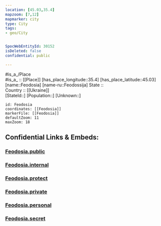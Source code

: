 ```yaml
---
location: [45.03,35.4] 
mapzoom: [7,12] 
mapmarker: city 
type: City
tags:
- geo/City


SpocWebEntityId: 30152
isDeleted: false
confidential: public

---
```

#is_a_/Place  
#is_a_ :: [[Place]] 
[has_place_longitude::35.4] 
[has_place_latitude::45.03] 
[name::Feodosia] 
[name-ru::Feodossija] 
State ::  
Country :: [[Ukraine]]  
[StateId::] 
[Population::] 
[Unknown::] 


```leaflet
id: Feodosia
coordinates: [[Feodosia]] 
markerFile: [[Feodosia]] 
defaultZoom: 11 
maxZoom: 18
```


## Confidential Links & Embeds: 

### [Feodosia.public](/_public/\Earth\Continent\Europe\Europe~East\Ukraine\Regions~Ukraine\Crimea\CityFeodosia.public.md) 

### [Feodosia.internal](/_internal/\Earth\Continent\Europe\Europe~East\Ukraine\Regions~Ukraine\Crimea\CityFeodosia.internal.md) 

### [Feodosia.protect](/_protect/\Earth\Continent\Europe\Europe~East\Ukraine\Regions~Ukraine\Crimea\CityFeodosia.protect.md) 

### [Feodosia.private](/_private/\Earth\Continent\Europe\Europe~East\Ukraine\Regions~Ukraine\Crimea\CityFeodosia.private.md) 

### [Feodosia.personal](/_personal/\Earth\Continent\Europe\Europe~East\Ukraine\Regions~Ukraine\Crimea\CityFeodosia.personal.md) 

### [Feodosia.secret](/_secret/\Earth\Continent\Europe\Europe~East\Ukraine\Regions~Ukraine\Crimea\CityFeodosia.secret.md)

